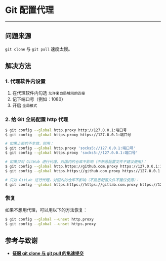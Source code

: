 # Git 配置代理

---

## 问题来源

`git clone` 与 `git pull` 速度太慢。

## 解决方法

### 1. 代理软件内设置

1) 在代理软件内勾选 `允许来自局域网的连接`
2) 记下端口号（例如：1080）
3) 开启 `全局模式`

### 2. 给 Git 全局配置 http 代理

```bash
$ git config --global http.proxy http://127.0.0.1:端口号
$ git config --global https.proxy https://127.0.0.1:端口号

# 如果上面的不生效，则用：
$ git config --global http.proxy 'socks5://127.0.0.1:端口号' 
$ git config --global https.proxy 'socks5://127.0.0.1:端口号'

# 如果只对 GitHub 进行代理，对国内的仓库不影响（不熟悉配置文件不建议使用）：
$ git config --global http.https://github.com.proxy https://127.0.0.1:1080
$ git config --global https.https://github.com.proxy https://127.0.0.1:1080

# 只对 GitLab 进行代理，对国内的仓库不影响（不熟悉配置文件不建议使用）：
$ git config --global https.https://https://gitlab.com.proxy https://127.0.0.1:1080
```

### 恢复

如果不想用代理，可以用以下的方法恢复：

```bash
$ git config --global --unset http.proxy
$ git config --global --unset https.proxy
```

## 参考与致谢

* [**征服 git clone 与 git pull 的龟速提交**](https://c.lanmit.com/czxt/Linux/16965.html)


